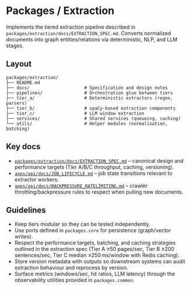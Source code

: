 # Packages / Extraction

Implements the tiered extraction pipeline described in
`packages/extraction/docs/EXTRACTION_SPEC.md`. Converts normalized documents into
graph entities/relations via deterministic, NLP, and LLM stages.

## Layout

```
packages/extraction/
├── README.md
├── docs/                     # Specification and design notes
├── pipelines/                # Orchestration glue between tiers
├── tier_a/                   # Deterministic extractors (regex, parsers)
├── tier_b/                   # spaCy-based extraction components
├── tier_c/                   # LLM window extraction
├── services/                 # Shared services (queueing, caching)
└── utils/                    # Helper modules (normalization, batching)
```

## Key docs

- [`packages/extraction/docs/EXTRACTION_SPEC.md`](../extraction/docs/EXTRACTION_SPEC.md)
  – canonical design and performance targets (Tier A/B/C throughput, caching,
  versioning).
- [`apps/api/docs/JOB_LIFECYCLE.md`](../../apps/api/docs/JOB_LIFECYCLE.md) – job
  state transitions relevant to extractor workers.
- [`apps/api/docs/BACKPRESSURE_RATELIMITING.md`](../../apps/api/docs/BACKPRESSURE_RATELIMITING.md)
  – crawler throttling/backpressure rules to respect when pulling new documents.

## Guidelines

- Keep tiers modular so they can be tested independently.
- Use ports defined in `packages.core` for persistence (graph/vector writes).
- Respect the performance targets, batching, and caching strategies outlined in
  the extraction spec (Tier A ≥50 pages/sec, Tier B ≥200 sentences/sec, Tier C
  median ≤250 ms/window with Redis caching).
- Store version metadata with outputs so downstream systems can audit extraction
  behaviour and reprocess by version.
- Surface metrics (windows/sec, hit ratios, LLM latency) through the
  observability utilities provided in `packages.common`.
